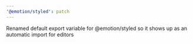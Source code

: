```yaml
---
'@emotion/styled': patch
---
```


Renamed default export variable for @emotion/styled so it shows up as an automatic import for editors
